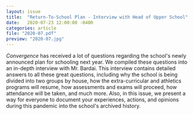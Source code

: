 ```yaml
---
layout: issue
title:  "Return-To-School Plan - Interview with Head of Upper School"
date:   2020-07-23 12:00:00 -0400
categories: article
file: "2020-07.pdf"
preview: "2020-07.jpg"
---
```


*Convergence* has received a lot of questions regarding the school's newly announced plan for schooling next year. We compiled these questions into an in-depth interview with Mr. Bardai. This interview contains detailed answers to all these great questions, including why the school is being divided into two groups by house, how the extra-curricular and athletics programs will resume, how assessments and exams will proceed, how attendance will be taken, and much more. Also, in this issue, we present a way for everyone to document your experiences, actions, and opinions during this pandemic into the school's archived history. 
